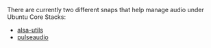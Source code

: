 There are currently two different snaps that help manage audio under Ubuntu Core Stacks:

-   [alsa-utils](alsa-utils/docs/index.md)
-   [pulseaudio](pulseaudio/docs/index.md)
